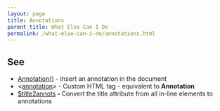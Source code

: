 ```yaml
---
layout: page
title: Annotations
parent_title: What Else Can I Do
permalink: /what-else-can-i-do/annotations.html
---
```


<div id="bpmbook" class="bpmbook" style="direction:ltr;">
<div class="topic_user_field">
<div id="U0">
<h2>See</h2>
<ul>
<li class="manual_boxlist"><a href="{{ "/reference/mpdf-functions/annotation.html" | prepend: site.baseurl }}">Annotation()</a> - Insert an annotation in the document</li>
<li class="manual_boxlist">&lt;<a href="{{ "/reference/html-control-tags/annotation.html" | prepend: site.baseurl }}">annotation</a>&gt; - Custom HTML tag - equivalent to <b>Annotation</b></li>
<li class="manual_boxlist"><a href="{{ "/reference/mpdf-variables/title2annots.html" | prepend: site.baseurl }}">$title2annots</a><b> - </b>Convert the title attribute from all in-line elements to annotations</li>
</ul>
</div>
</div>

